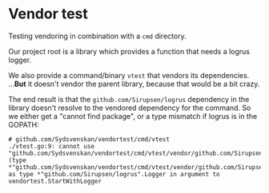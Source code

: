# Vendor test

Testing vendoring in combination with a `cmd` directory.

Our project root is a library which provides a function that needs a logrus logger.

We also provide a command/binary `vtest` that vendors its dependencies. ...**But** it doesn't vendor the parent library, because that would be a bit crazy.

The end result is that the `github.com/Sirupsen/logrus` dependency in the library doesn't resolve to the vendored dependency for the command. So we either get a "cannot find package", or a type mismatch if logrus is in the GOPATH:

```
# github.com/Sydsvenskan/vendortest/cmd/vtest
./vtest.go:9: cannot use "github.com/Sydsvenskan/vendortest/cmd/vtest/vendor/github.com/Sirupsen/logrus".StandardLogger() (type *"github.com/Sydsvenskan/vendortest/cmd/vtest/vendor/github.com/Sirupsen/logrus".Logger) as type *"github.com/Sirupsen/logrus".Logger in argument to vendortest.StartWithLogger
```
